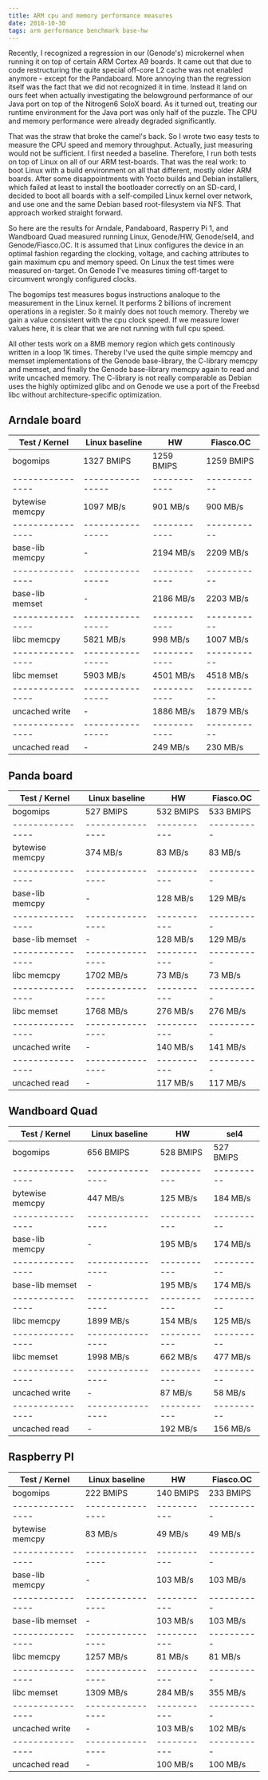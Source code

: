 ```yaml
---
title: ARM cpu and memory performance measures
date: 2018-10-30
tags: arm performance benchmark base-hw
---
```


Recently, I recognized a regression in our (Genode's) microkernel when running
it on top of certain ARM Cortex A9 boards. It came out that due to code
restructuring the quite special off-core L2 cache was not enabled anymore -
except for the Pandaboard. More annoying than the regression itself was the fact
that we did not recognized it in time. Instead it land on ours feet when
actually investigating the belowground performance of our Java port on top of
the Nitrogen6 SoloX board. As it turned out, treating our runtime environment
for the Java port was only half of the puzzle. The CPU and memory performance
were already degraded significantly.

That was the straw that broke the camel's back. So I wrote two easy tests to
measure the CPU speed and memory throughput. Actually, just measuring would not
be sufficient. I first needed a baseline. Therefore, I run both tests on top of
Linux on all of our ARM test-boards. That was the real work: to boot Linux with
a build environment on all that different, mostly older ARM boards. After some
disappointments with Yocto builds and Debian installers, which failed at least
to install the bootloader correctly on an SD-card, I decided to boot all boards
with a self-compiled Linux kernel over network, and use one and the same Debian
based root-filesystem via NFS. That approach worked straight forward.

So here are the results for Arndale, Pandaboard, Rasperry Pi 1, and Wandboard Quad
measured running Linux, Genode/HW, Genode/sel4, and Genode/Fiasco.OC. It is assumed
that Linux configures the device in an optimal fashion regarding the clocking,
voltage, and caching attributes to gain maximum cpu and memory speed. On Linux the
test times were measured on-target. On Genode I've measures timing off-target to
circumvent wrongly configured clocks.

The bogomips test measures bogus instructions analoque to the measurement in the
Linux kernel. It performs 2 billions of increment operations in a register. So it
mainly does not touch memory. Thereby we gain a value consistent with the cpu clock
speed. If we measure lower values here, it is clear that we are not running with
full cpu speed.

All other tests work on a 8MB memory region which gets continously written in a loop
1K times. Thereby I've used the quite simple memcpy and memset implementations of the
Genode base-library, the C-library memcpy and memset, and finally the Genode
base-library memcpy again to read and write uncached memory. The C-library is not
really comparable as Debian uses the highly optimized glibc and on Genode we use a
port of the Freebsd libc without architecture-specific optimization.

## Arndale board

Test / Kernel   | Linux baseline | HW         | Fiasco.OC
----------------|----------------|------------|-----------
bogomips        | 1327 BMIPS     | 1259 BMIPS | 1259 BMIPS
----------------|----------------|------------|-----------
bytewise memcpy | 1097 MB/s      |  901 MB/s  |  900 MB/s
----------------|----------------|------------|-----------
base-lib memcpy | -              | 2194 MB/s  | 2209 MB/s
----------------|----------------|------------|-----------
base-lib memset | -              | 2186 MB/s  | 2203 MB/s
----------------|----------------|------------|-----------
libc memcpy     | 5821 MB/s      |  998 MB/s  | 1007 MB/s
----------------|----------------|------------|-----------
libc memset     | 5903 MB/s      | 4501 MB/s  | 4518 MB/s
----------------|----------------|------------|-----------
uncached write  | -              | 1886 MB/s  | 1879 MB/s
----------------|----------------|------------|-----------
uncached read   | -              |  249 MB/s  |  230 MB/s

## Panda board

Test / Kernel   | Linux baseline | HW        | Fiasco.OC
----------------|----------------|-----------|----------
bogomips        |  527 BMIPS     | 532 BMIPS | 533 BMIPS
----------------|----------------|-----------|----------
bytewise memcpy |  374 MB/s      |  83 MB/s  |  83 MB/s
----------------|----------------|-----------|----------
base-lib memcpy | -              | 128 MB/s  | 129 MB/s
----------------|----------------|-----------|----------
base-lib memset | -              | 128 MB/s  | 129 MB/s
----------------|----------------|-----------|----------
libc memcpy     | 1702 MB/s      |  73 MB/s  |  73 MB/s
----------------|----------------|-----------|----------
libc memset     | 1768 MB/s      | 276 MB/s  | 276 MB/s
----------------|----------------|-----------|----------
uncached write  | -              | 140 MB/s  | 141 MB/s
----------------|----------------|-----------|----------
uncached read   | -              | 117 MB/s  | 117 MB/s


## Wandboard Quad

Test / Kernel   | Linux baseline | HW        | sel4
----------------|----------------|-----------|----------
bogomips        |  656 BMIPS     | 528 BMIPS | 527 BMIPS
----------------|----------------|-----------|----------
bytewise memcpy |  447 MB/s      | 125 MB/s  | 184 MB/s
----------------|----------------|-----------|----------
base-lib memcpy | -              | 195 MB/s  | 174 MB/s
----------------|----------------|-----------|----------
base-lib memset | -              | 195 MB/s  | 174 MB/s
----------------|----------------|-----------|----------
libc memcpy     | 1899 MB/s      | 154 MB/s  | 125 MB/s
----------------|----------------|-----------|----------
libc memset     | 1998 MB/s      | 662 MB/s  | 477 MB/s
----------------|----------------|-----------|----------
uncached write  | -              | 87 MB/s   | 58 MB/s
----------------|----------------|-----------|----------
uncached read   | -              | 192 MB/s  | 156 MB/s


## Raspberry PI

Test / Kernel   | Linux baseline | HW        | Fiasco.OC
----------------|----------------|-----------|----------
bogomips        |  222 BMIPS     | 140 BMIPS | 233 BMIPS
----------------|----------------|-----------|----------
bytewise memcpy |  83 MB/s       | 49 MB/s   | 49 MB/s
----------------|----------------|-----------|----------
base-lib memcpy | -              | 103 MB/s  | 103 MB/s
----------------|----------------|-----------|----------
base-lib memset | -              | 103 MB/s  | 103 MB/s
----------------|----------------|-----------|----------
libc memcpy     | 1257 MB/s      | 81 MB/s   | 81 MB/s
----------------|----------------|-----------|----------
libc memset     | 1309 MB/s      | 284 MB/s  | 355 MB/s
----------------|----------------|-----------|----------
uncached write  | -              | 103 MB/s  | 102 MB/s
----------------|----------------|-----------|----------
uncached read   | -              | 100 MB/s  | 100 MB/s
